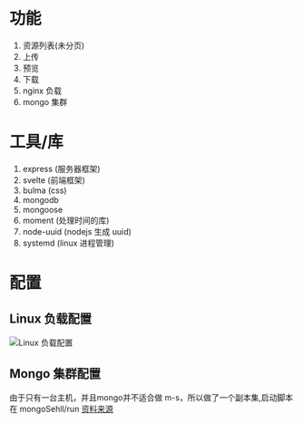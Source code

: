 # 功能
1. 资源列表(未分页)
2. 上传
3. 预览
4. 下载
5. nginx 负载
6. mongo 集群

# 工具/库
1. express (服务器框架)
2. svelte  (前端框架)
3. bulma   (css)
4. mongodb 
5. mongoose
6. moment (处理时间的库)
7. node-uuid (nodejs 生成 uuid)
8. systemd (linux 进程管理)

# 配置
## Linux 负载配置
![Linux 负载配置](https://pic.downk.cc/item/5e8ec360504f4bcb04184b37.png)

## Mongo 集群配置
由于只有一台主机，并且mongo并不适合做 m-s，所以做了一个副本集,启动脚本在 mongoSehll/run
[资料来源](https://www.jianshu.com/p/2825a66d6aed)
